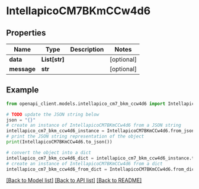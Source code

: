 # IntellapicoCM7BKmCCw4d6


## Properties

Name | Type | Description | Notes
------------ | ------------- | ------------- | -------------
**data** | **List[str]** |  | [optional] 
**message** | **str** |  | [optional] 

## Example

```python
from openapi_client.models.intellapico_cm7_bkm_ccw4d6 import IntellapicoCM7BKmCCw4d6

# TODO update the JSON string below
json = "{}"
# create an instance of IntellapicoCM7BKmCCw4d6 from a JSON string
intellapico_cm7_bkm_ccw4d6_instance = IntellapicoCM7BKmCCw4d6.from_json(json)
# print the JSON string representation of the object
print(IntellapicoCM7BKmCCw4d6.to_json())

# convert the object into a dict
intellapico_cm7_bkm_ccw4d6_dict = intellapico_cm7_bkm_ccw4d6_instance.to_dict()
# create an instance of IntellapicoCM7BKmCCw4d6 from a dict
intellapico_cm7_bkm_ccw4d6_from_dict = IntellapicoCM7BKmCCw4d6.from_dict(intellapico_cm7_bkm_ccw4d6_dict)
```
[[Back to Model list]](../README.md#documentation-for-models) [[Back to API list]](../README.md#documentation-for-api-endpoints) [[Back to README]](../README.md)


